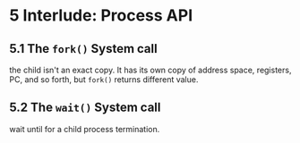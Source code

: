 # 5 Interlude: Process API #

## 5.1 The `fork()` System call ##

the child isn't an exact copy. It has its own copy of address space, registers, PC, and so forth, but `fork()` returns different value.

## 5.2 The `wait()` System call ##

wait until for a child process termination.
